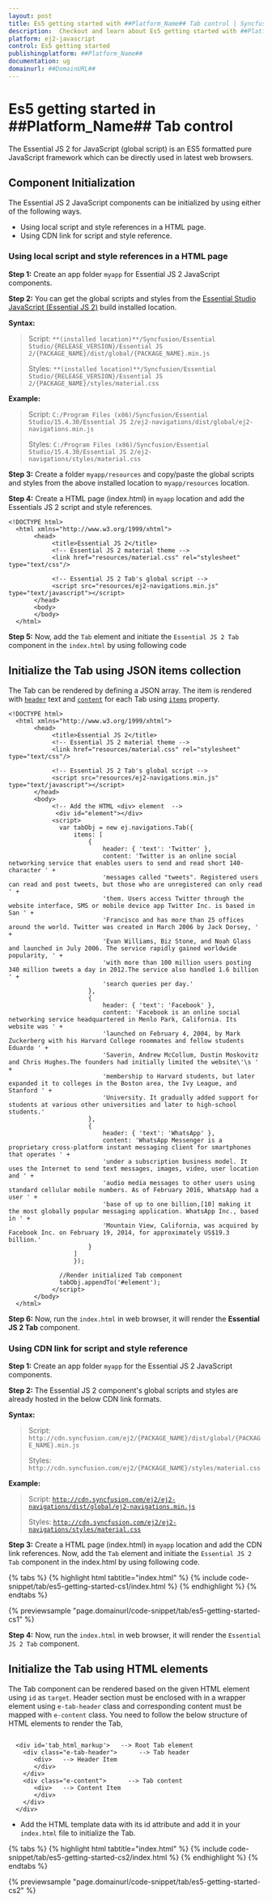 ```yaml
---
layout: post
title: Es5 getting started with ##Platform_Name## Tab control | Syncfusion
description:  Checkout and learn about Es5 getting started with ##Platform_Name## Tab control of Syncfusion Essential JS 2 and more details.
platform: ej2-javascript
control: Es5 getting started 
publishingplatform: ##Platform_Name##
documentation: ug
domainurl: ##DomainURL##
---
```


# Es5 getting started in ##Platform_Name## Tab control

The Essential JS 2 for JavaScript (global script) is an ES5 formatted pure JavaScript framework which can be directly used in latest web browsers.

## Component Initialization

The Essential JS 2 JavaScript components can be initialized by using either of the following ways.

* Using local script and style references in a HTML page.
* Using CDN link for script and style reference.

### Using local script and style references in a HTML page

**Step 1:** Create an app folder `myapp` for Essential JS 2 JavaScript components.

**Step 2:** You can get the global scripts and styles from the [Essential Studio JavaScript (Essential JS 2)](https://www.syncfusion.com/downloads/essential-js2) build installed location.

**Syntax:**
> Script: `**(installed location)**/Syncfusion/Essential Studio/{RELEASE_VERSION}/Essential JS 2/{PACKAGE_NAME}/dist/global/{PACKAGE_NAME}.min.js`
>
> Styles: `**(installed location)**/Syncfusion/Essential Studio/{RELEASE_VERSION}/Essential JS 2/{PACKAGE_NAME}/styles/material.css`

**Example:**

> Script: `C:/Program Files (x86)/Syncfusion/Essential Studio/15.4.30/Essential JS 2/ej2-navigations/dist/global/ej2-navigations.min.js`
>
> Styles: `C:/Program Files (x86)/Syncfusion/Essential Studio/15.4.30/Essential JS 2/ej2-navigations/styles/material.css`

**Step 3:** Create a folder `myapp/resources` and copy/paste the global scripts and styles from the above installed location to `myapp/resources` location.

**Step 4:** Create a HTML page (index.html) in `myapp` location and add the Essentials JS 2 script and style references.

```
<!DOCTYPE html>
  <html xmlns="http://www.w3.org/1999/xhtml">
       <head>
            <title>Essential JS 2</title>
            <!-- Essential JS 2 material theme -->
            <link href="resources/material.css" rel="stylesheet" type="text/css"/>

            <!-- Essential JS 2 Tab's global script -->
            <script src="resources/ej2-navigations.min.js" type="text/javascript"></script>
       </head>
       <body>
       </body>
  </html>
```

**Step 5:** Now, add the `Tab` element and initiate the `Essential JS 2 Tab` component in the `index.html` by using following code

## Initialize the Tab using JSON items collection

The Tab can be rendered by defining a JSON array. The item is rendered with [`header`](../api/tab/tabItem#header) text and [`content`](../api/tab/tabItem#content) for each Tab using [`items`](../api/tab#items) property.

```
<!DOCTYPE html>
  <html xmlns="http://www.w3.org/1999/xhtml">
       <head>
            <title>Essential JS 2</title>
            <!-- Essential JS 2 material theme -->
            <link href="resources/material.css" rel="stylesheet" type="text/css"/>

            <!-- Essential JS 2 Tab's global script -->
            <script src="resources/ej2-navigations.min.js" type="text/javascript"></script>
       </head>
       <body>
            <!-- Add the HTML <div> element  -->
             <div id="element"></div>
            <script>
              var tabObj = new ej.navigations.Tab({
                  items: [
                      {
                          header: { 'text': 'Twitter' },
                          content: 'Twitter is an online social networking service that enables users to send and read short 140-character ' +
                          'messages called "tweets". Registered users can read and post tweets, but those who are unregistered can only read ' +
                          'them. Users access Twitter through the website interface, SMS or mobile device app Twitter Inc. is based in San ' +
                          'Francisco and has more than 25 offices around the world. Twitter was created in March 2006 by Jack Dorsey, ' +
                          'Evan Williams, Biz Stone, and Noah Glass and launched in July 2006. The service rapidly gained worldwide popularity, ' +
                          'with more than 100 million users posting 340 million tweets a day in 2012.The service also handled 1.6 billion ' +
                          'search queries per day.'
                      },
                      {
                          header: { 'text': 'Facebook' },
                          content: 'Facebook is an online social networking service headquartered in Menlo Park, California. Its website was ' +
                          'launched on February 4, 2004, by Mark Zuckerberg with his Harvard College roommates and fellow students Eduardo ' +
                          'Saverin, Andrew McCollum, Dustin Moskovitz and Chris Hughes.The founders had initially limited the website\'\s ' +
                          'membership to Harvard students, but later expanded it to colleges in the Boston area, the Ivy League, and Stanford ' +
                          'University. It gradually added support for students at various other universities and later to high-school students.'
                      },
                      {
                          header: { 'text': 'WhatsApp' },
                          content: 'WhatsApp Messenger is a proprietary cross-platform instant messaging client for smartphones that operates ' +
                          'under a subscription business model. It uses the Internet to send text messages, images, video, user location and ' +
                          'audio media messages to other users using standard cellular mobile numbers. As of February 2016, WhatsApp had a user ' +
                          'base of up to one billion,[10] making it the most globally popular messaging application. WhatsApp Inc., based in ' +
                          'Mountain View, California, was acquired by Facebook Inc. on February 19, 2014, for approximately US$19.3 billion.'
                      }
                  ]
                  });

              //Render initialized Tab component
              tabObj.appendTo('#element');
            </script>
       </body>
  </html>
```

**Step 6:** Now, run the `index.html` in web browser, it will render the **Essential JS 2 Tab** component.

### Using CDN link for script and style reference

**Step 1:** Create an app folder `myapp` for the Essential JS 2 JavaScript components.

**Step 2:** The Essential JS 2 component's global scripts and styles are already hosted in the below CDN link formats.

**Syntax:**
> Script: `http://cdn.syncfusion.com/ej2/{PACKAGE_NAME}/dist/global/{PACKAGE_NAME}.min.js`
>
> Styles: `http://cdn.syncfusion.com/ej2/{PACKAGE_NAME}/styles/material.css`

**Example:**
> Script: [`http://cdn.syncfusion.com/ej2/ej2-navigations/dist/global/ej2-navigations.min.js`](http://cdn.syncfusion.com/ej2/ej2-navigations/dist/global/ej2-navigations.min.js)
>
> Styles: [`http://cdn.syncfusion.com/ej2/ej2-navigations/styles/material.css`](http://cdn.syncfusion.com/ej2/ej2-navigations/styles/material.css)

**Step 3:** Create a HTML page (index.html) in `myapp` location and add the CDN link references. Now, add the `Tab` element and initiate the `Essential JS 2 Tab` component in the index.html by using following code.

{% tabs %}
{% highlight html tabtitle="index.html" %}
{% include code-snippet/tab/es5-getting-started-cs1/index.html %}
{% endhighlight %}
{% endtabs %}
        
{% previewsample "page.domainurl/code-snippet/tab/es5-getting-started-cs1" %}

**Step 4:** Now, run the `index.html` in web browser, it will render the `Essential JS 2 Tab` component.

## Initialize the Tab using HTML elements

The Tab component can be rendered based on the given HTML element using `id` as `target`.
Header section must be enclosed with in a wrapper element using `e-tab-header` class and corresponding content must be mapped with `e-content` class.
You need to follow the below structure of HTML elements to render the Tab,

```

  <div id='tab_html_markup'>   --> Root Tab element
    <div class="e-tab-header">      --> Tab header
       <div>   --> Header Item
       </div>
    </div>
    <div class="e-content">      --> Tab content
       <div>   --> Content Item
       </div>
    </div>
  </div>

```

* Add the HTML template data with its id attribute and add it in your `index.html` file to initialize the Tab.

{% tabs %}
{% highlight html tabtitle="index.html" %}
{% include code-snippet/tab/es5-getting-started-cs2/index.html %}
{% endhighlight %}
{% endtabs %}
        
{% previewsample "page.domainurl/code-snippet/tab/es5-getting-started-cs2" %}
